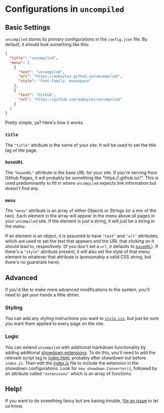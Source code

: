 # Configurations in `uncompiled`

## Basic Settings

`uncompiled` stores its primary configurations in the `config.json` file. By default, it should look something like this:

```json
{
  "title": "uncompiled",
  "menu": [
    {
      "text": "uncompiled",
      "url": "https://aaboyles.github.io/uncompiled",
      "style": "font-family: monospace"
    },
    {
      "text": "Github",
      "url": "https://github.com/aaboyles/uncompiled"
    }
  ]
}
```

Pretty simple, ya? Here's how it works.

### `title`

The `"title"` attribute is the name of your site. It will be used to set the title tag of the page.

### `baseURL`

The `"baseURL"` attribute is the base URL for your site. If you're serving from Github Pages, it will probably be something like "https://<yourGithubUsername>.github.io/<yourSiteName>/". This is used predominantly to fill in where `uncompiled` expects link information but doesn't find any.

### `menu`

The `"menu"` attribute is an array of either Objects or Strings (or a mix of the two). Each element in the array will appear in the menu above all pages in your `uncompiled` site. If the element is just a string, it will just be a string in the menu.

If an element is an object, it is assumed to have `"text"` and `"url"` attributes, which are used to set the text that appears and the URL that clicking on it should lead to, respectively. (If you don't set a `url`, it defaults to [`baseURL`](#baseURL)). If there's a `"style"` attribute present, it will also set the style of that menu element to whatever that attribute is (presumably a valid CSS string, but there's no guardrails here).

## Advanced

If you'd like to make more advanced modifications to the system, you'll need to get your hands a little dirtier.

### Styling

You can add any styling instructions you want to [`style.css`](https://github.com/AABoyles/uncompiled/blob/main/style.css), but just be sure you want them applied to every page on the site.

### Logic

You can extend `uncompiled` with additional markdown functionality by adding additional [showdown extensions](https://github.com/showdownjs/showdown/wiki#list-of-known-extensions). To do this, you'll need to add the relevant script tag to [index.html](https://github.com/AABoyles/uncompiled/blob/main/index.html), probably after showdown but before `index.js`. Then edit the [index.js](https://github.com/AABoyles/uncompiled/blob/main/index.js) file to include the extension in the showdown configurations. Look for `new showdown.Converter({`, followed by an attribute called `"extensions"` which is an array of functions.

## Help!

If you want to do something fancy but are having trouble, [file an issue](https://github.com/AABoyles/uncompiled/issues/new/choose) to let us know.